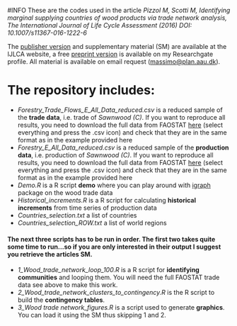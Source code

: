 #INFO
These are the codes used in the article _Pizzol M, Scotti M, Identifying marginal supplying countries of wood products via trade network analysis, The International Journal of Life Cycle Assessment (2016) DOI: 10.1007/s11367-016-1222-6_

The [publisher version](http://link.springer.com/article/10.1007/s11367-016-1222-6) and supplementary material (SM) are available at the IJLCA website, a free [preprint version](https://www.researchgate.net/publication/309890664_Identifying_marginal_supplying_countries_of_wood_products_via_trade_network_analysis) is available on my Researchgate profile. All material is available on email request (massimo@plan.aau.dk).

# The repository includes:
* _Forestry_Trade_Flows_E_All_Data_reduced.csv_ is a reduced sample of the **trade data**, i.e. trade of _Sawnwood (C)_. If you want to reproduce all results, you need to download the full data from FAOSTAT [here](http://faostat3.fao.org/download/F/FT/E) (select everything and press the .csv icon) and check that they are in the same format as in the example provided here
* _Forestry_E_All_Data_reduced.csv_ is a reduced sample of the **production data**, i.e. production of _Sawnwood (C)_. If you want to reproduce all results, you need to download the full data from FAOSTAT [here](http://faostat3.fao.org/download/F/FO/E) (select everything and press the .csv icon) and check that they are in the same format as in the example provided here
* _Demo.R_ is a R script **demo** where you can play around with [igraph](http://igraph.org/redirect.html) package on the wood trade data
* _Historical_increments.R_ is a R script for calculating **historical increments** from time series of production data
* _Countries_selection.txt_ a list of countries
* _Countries_selection_ROW.txt_ a list of world regions

#### The next three scripts has to be run in order. The first two takes quite some time to run...so if you are only interested in their output I suggest you retrieve the articles SM.
* _1_Wood_trade_network_loop_100.R_ is a R script for **identifying communities** and looping them. You will need the full FAOSTAT trade data see above to make this work.
* _2_Wood_trade_network_clusters_to_contingency.R_ is the R script to build the **contingency tables**.
* _3_Wood trade network_figures.R_ is a script used to generate **graphics**. You can load it using the SM thus skipping 1 and 2.
